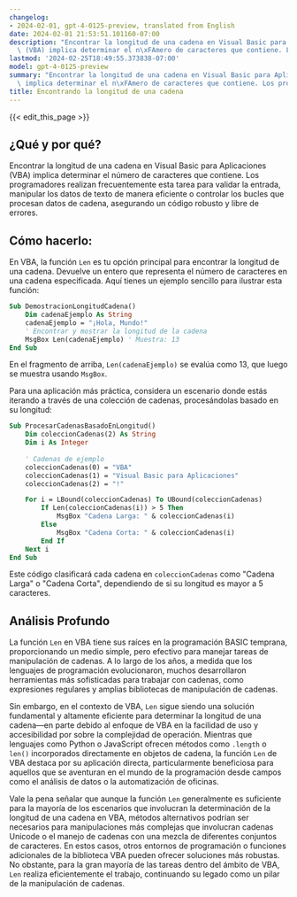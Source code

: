 ```yaml
---
changelog:
- 2024-02-01, gpt-4-0125-preview, translated from English
date: 2024-02-01 21:53:51.101160-07:00
description: "Encontrar la longitud de una cadena en Visual Basic para Aplicaciones\
  \ (VBA) implica determinar el n\xFAmero de caracteres que contiene. Los programadores\u2026"
lastmod: '2024-02-25T18:49:55.373838-07:00'
model: gpt-4-0125-preview
summary: "Encontrar la longitud de una cadena en Visual Basic para Aplicaciones (VBA)\
  \ implica determinar el n\xFAmero de caracteres que contiene. Los programadores\u2026"
title: Encontrando la longitud de una cadena
---
```


{{< edit_this_page >}}

## ¿Qué y por qué?

Encontrar la longitud de una cadena en Visual Basic para Aplicaciones (VBA) implica determinar el número de caracteres que contiene. Los programadores realizan frecuentemente esta tarea para validar la entrada, manipular los datos de texto de manera eficiente o controlar los bucles que procesan datos de cadena, asegurando un código robusto y libre de errores.

## Cómo hacerlo:

En VBA, la función `Len` es tu opción principal para encontrar la longitud de una cadena. Devuelve un entero que representa el número de caracteres en una cadena especificada. Aquí tienes un ejemplo sencillo para ilustrar esta función:

```vb
Sub DemostracionLongitudCadena()
    Dim cadenaEjemplo As String
    cadenaEjemplo = "¡Hola, Mundo!"
    ' Encontrar y mostrar la longitud de la cadena
    MsgBox Len(cadenaEjemplo) ' Muestra: 13
End Sub
```

En el fragmento de arriba, `Len(cadenaEjemplo)` se evalúa como 13, que luego se muestra usando `MsgBox`.

Para una aplicación más práctica, considera un escenario donde estás iterando a través de una colección de cadenas, procesándolas basado en su longitud:

```vb
Sub ProcesarCadenasBasadoEnLongitud()
    Dim coleccionCadenas(2) As String
    Dim i As Integer
    
    ' Cadenas de ejemplo
    coleccionCadenas(0) = "VBA"
    coleccionCadenas(1) = "Visual Basic para Aplicaciones"
    coleccionCadenas(2) = "!"

    For i = LBound(coleccionCadenas) To UBound(coleccionCadenas)
        If Len(coleccionCadenas(i)) > 5 Then
            MsgBox "Cadena Larga: " & coleccionCadenas(i)
        Else
            MsgBox "Cadena Corta: " & coleccionCadenas(i)
        End If
    Next i
End Sub
```

Este código clasificará cada cadena en `coleccionCadenas` como "Cadena Larga" o "Cadena Corta", dependiendo de si su longitud es mayor a 5 caracteres.

## Análisis Profundo

La función `Len` en VBA tiene sus raíces en la programación BASIC temprana, proporcionando un medio simple, pero efectivo para manejar tareas de manipulación de cadenas. A lo largo de los años, a medida que los lenguajes de programación evolucionaron, muchos desarrollaron herramientas más sofisticadas para trabajar con cadenas, como expresiones regulares y amplias bibliotecas de manipulación de cadenas.

Sin embargo, en el contexto de VBA, `Len` sigue siendo una solución fundamental y altamente eficiente para determinar la longitud de una cadena—en parte debido al enfoque de VBA en la facilidad de uso y accesibilidad por sobre la complejidad de operación. Mientras que lenguajes como Python o JavaScript ofrecen métodos como `.length` o `len()` incorporados directamente en objetos de cadena, la función `Len` de VBA destaca por su aplicación directa, particularmente beneficiosa para aquellos que se aventuran en el mundo de la programación desde campos como el análisis de datos o la automatización de oficinas.

Vale la pena señalar que aunque la función `Len` generalmente es suficiente para la mayoría de los escenarios que involucran la determinación de la longitud de una cadena en VBA, métodos alternativos podrían ser necesarios para manipulaciones más complejas que involucran cadenas Unicode o el manejo de cadenas con una mezcla de diferentes conjuntos de caracteres. En estos casos, otros entornos de programación o funciones adicionales de la biblioteca VBA pueden ofrecer soluciones más robustas. No obstante, para la gran mayoría de las tareas dentro del ámbito de VBA, `Len` realiza eficientemente el trabajo, continuando su legado como un pilar de la manipulación de cadenas.

